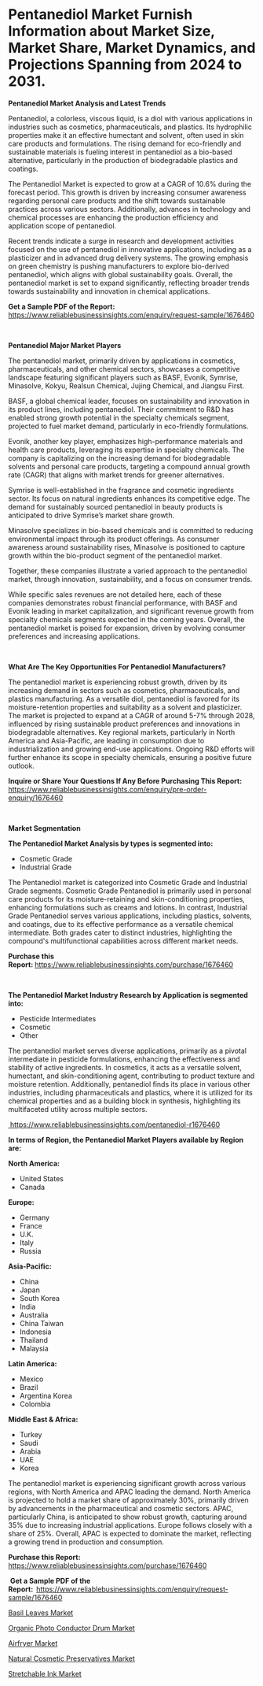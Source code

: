 <p><h1>Pentanediol Market Furnish Information about Market Size, Market Share, Market Dynamics, and Projections Spanning from 2024 to 2031.</h1></p><p><strong>Pentanediol Market Analysis and Latest Trends</strong></p>
<p><p>Pentanediol, a colorless, viscous liquid, is a diol with various applications in industries such as cosmetics, pharmaceuticals, and plastics. Its hydrophilic properties make it an effective humectant and solvent, often used in skin care products and formulations. The rising demand for eco-friendly and sustainable materials is fueling interest in pentanediol as a bio-based alternative, particularly in the production of biodegradable plastics and coatings.</p><p>The Pentanediol Market is expected to grow at a CAGR of 10.6% during the forecast period. This growth is driven by increasing consumer awareness regarding personal care products and the shift towards sustainable practices across various sectors. Additionally, advances in technology and chemical processes are enhancing the production efficiency and application scope of pentanediol.</p><p>Recent trends indicate a surge in research and development activities focused on the use of pentanediol in innovative applications, including as a plasticizer and in advanced drug delivery systems. The growing emphasis on green chemistry is pushing manufacturers to explore bio-derived pentanediol, which aligns with global sustainability goals. Overall, the pentanediol market is set to expand significantly, reflecting broader trends towards sustainability and innovation in chemical applications.</p></p>
<p><strong>Get a Sample PDF of the Report:&nbsp;</strong> <a href="https://www.reliablebusinessinsights.com/enquiry/request-sample/1676460?utm_campaign=57&utm_medium=2&utm_source=Github&utm_content=ia&utm_term=30092024&utm_id=pentanediol">https://www.reliablebusinessinsights.com/enquiry/request-sample/1676460</a></p>
<p>&nbsp;</p>
<p><strong>Pentanediol Major Market Players</strong></p>
<p><p>The pentanediol market, primarily driven by applications in cosmetics, pharmaceuticals, and other chemical sectors, showcases a competitive landscape featuring significant players such as BASF, Evonik, Symrise, Minasolve, Kokyu, Realsun Chemical, Jujing Chemical, and Jiangsu First.</p><p>BASF, a global chemical leader, focuses on sustainability and innovation in its product lines, including pentanediol. Their commitment to R&D has enabled strong growth potential in the specialty chemicals segment, projected to fuel market demand, particularly in eco-friendly formulations.</p><p>Evonik, another key player, emphasizes high-performance materials and health care products, leveraging its expertise in specialty chemicals. The company is capitalizing on the increasing demand for biodegradable solvents and personal care products, targeting a compound annual growth rate (CAGR) that aligns with market trends for greener alternatives.</p><p>Symrise is well-established in the fragrance and cosmetic ingredients sector. Its focus on natural ingredients enhances its competitive edge. The demand for sustainably sourced pentanediol in beauty products is anticipated to drive Symrise’s market share growth.</p><p>Minasolve specializes in bio-based chemicals and is committed to reducing environmental impact through its product offerings. As consumer awareness around sustainability rises, Minasolve is positioned to capture growth within the bio-product segment of the pentanediol market.</p><p>Together, these companies illustrate a varied approach to the pentanediol market, through innovation, sustainability, and a focus on consumer trends. </p><p>While specific sales revenues are not detailed here, each of these companies demonstrates robust financial performance, with BASF and Evonik leading in market capitalization, and significant revenue growth from specialty chemicals segments expected in the coming years. Overall, the pentanediol market is poised for expansion, driven by evolving consumer preferences and increasing applications.</p></p>
<p>&nbsp;</p>
<p><strong>What Are The Key Opportunities For Pentanediol Manufacturers?</strong></p>
<p><p>The pentanediol market is experiencing robust growth, driven by its increasing demand in sectors such as cosmetics, pharmaceuticals, and plastics manufacturing. As a versatile diol, pentanediol is favored for its moisture-retention properties and suitability as a solvent and plasticizer. The market is projected to expand at a CAGR of around 5-7% through 2028, influenced by rising sustainable product preferences and innovations in biodegradable alternatives. Key regional markets, particularly in North America and Asia-Pacific, are leading in consumption due to industrialization and growing end-use applications. Ongoing R&D efforts will further enhance its scope in specialty chemicals, ensuring a positive future outlook.</p></p>
<p><strong>Inquire or Share Your Questions If Any Before Purchasing This Report:</strong> <a href="https://www.reliablebusinessinsights.com/enquiry/pre-order-enquiry/1676460?utm_campaign=57&utm_medium=2&utm_source=Github&utm_content=ia&utm_term=30092024&utm_id=pentanediol">https://www.reliablebusinessinsights.com/enquiry/pre-order-enquiry/1676460</a></p>
<p>&nbsp;</p>
<p><strong>Market Segmentation</strong></p>
<p><strong>The Pentanediol Market Analysis by types is segmented into:</strong></p>
<p><ul><li>Cosmetic Grade</li><li>Industrial Grade</li></ul></p>
<p><p>The Pentanediol market is categorized into Cosmetic Grade and Industrial Grade segments. Cosmetic Grade Pentanediol is primarily used in personal care products for its moisture-retaining and skin-conditioning properties, enhancing formulations such as creams and lotions. In contrast, Industrial Grade Pentanediol serves various applications, including plastics, solvents, and coatings, due to its effective performance as a versatile chemical intermediate. Both grades cater to distinct industries, highlighting the compound's multifunctional capabilities across different market needs.</p></p>
<p><strong>Purchase this Report:&nbsp;</strong><a href="https://www.reliablebusinessinsights.com/purchase/1676460?utm_campaign=57&utm_medium=2&utm_source=Github&utm_content=ia&utm_term=30092024&utm_id=pentanediol">https://www.reliablebusinessinsights.com/purchase/1676460</a></p>
<p>&nbsp;</p>
<p><strong>The Pentanediol Market Industry Research by Application is segmented into:</strong></p>
<p><ul><li>Pesticide Intermediates</li><li>Cosmetic</li><li>Other</li></ul></p>
<p><p>The pentanediol market serves diverse applications, primarily as a pivotal intermediate in pesticide formulations, enhancing the effectiveness and stability of active ingredients. In cosmetics, it acts as a versatile solvent, humectant, and skin-conditioning agent, contributing to product texture and moisture retention. Additionally, pentanediol finds its place in various other industries, including pharmaceuticals and plastics, where it is utilized for its chemical properties and as a building block in synthesis, highlighting its multifaceted utility across multiple sectors.</p></p>
<p><a href="https://www.reliablebusinessinsights.com/pentanediol-r1676460?utm_campaign=57&utm_medium=2&utm_source=Github&utm_content=ia&utm_term=30092024&utm_id=pentanediol">&nbsp;https://www.reliablebusinessinsights.com/pentanediol-r1676460</a></p>
<p><strong>In terms of Region, the Pentanediol Market Players available by Region are:</strong></p>
<p>
    <p> <strong> North America: </strong>
        <ul>
            <li>United States</li>
            <li>Canada</li>
        </ul>
        </p> 
    <p> <strong> Europe: </strong>
        <ul>
            <li>Germany</li>
            <li>France</li>
            <li>U.K.</li>
            <li>Italy</li>
            <li>Russia</li>
        </ul>
        </p> 
    <p> <strong> Asia-Pacific: </strong>
        <ul>
            <li>China</li>
            <li>Japan</li>
            <li>South Korea</li>
            <li>India</li>
            <li>Australia</li>
            <li>China Taiwan</li>
            <li>Indonesia</li>
            <li>Thailand</li>
            <li>Malaysia</li>
        </ul>
        </p> 
    <p> <strong> Latin America: </strong>
        <ul>
            <li>Mexico</li>
            <li>Brazil</li>
            <li>Argentina Korea</li>
            <li>Colombia</li>
        </ul>
        </p> 
    <p> <strong> Middle East & Africa: </strong>
        <ul>
            <li>Turkey</li>
            <li>Saudi</li>
            <li>Arabia</li>
            <li>UAE</li>
            <li>Korea</li>
        </ul>
    </p>
    </p>
<p><p>The pentanediol market is experiencing significant growth across various regions, with North America and APAC leading the demand. North America is projected to hold a market share of approximately 30%, primarily driven by advancements in the pharmaceutical and cosmetic sectors. APAC, particularly China, is anticipated to show robust growth, capturing around 35% due to increasing industrial applications. Europe follows closely with a share of 25%. Overall, APAC is expected to dominate the market, reflecting a growing trend in production and consumption.</p></p>
<p><strong>Purchase this Report: </strong><a href="https://www.reliablebusinessinsights.com/purchase/1676460?utm_campaign=57&utm_medium=2&utm_source=Github&utm_content=ia&utm_term=30092024&utm_id=pentanediol">https://www.reliablebusinessinsights.com/purchase/1676460</a></p>
<p>&nbsp;<strong>Get a Sample PDF of the Report:&nbsp;&nbsp;</strong><a href="https://www.reliablebusinessinsights.com/enquiry/request-sample/1676460?utm_campaign=57&utm_medium=2&utm_source=Github&utm_content=ia&utm_term=30092024&utm_id=pentanediol">https://www.reliablebusinessinsights.com/enquiry/request-sample/1676460</a></p>
<p><strong></strong></p>
<p><p><a href="https://www.linkedin.com/pulse/global-market-pulse-trends-growth-analysis-basil-leaves-forecasted-x1wsc?utm_campaign=57&utm_medium=2&utm_source=Github&utm_content=ia&utm_term=30092024&utm_id=pentanediol">Basil Leaves Market</a></p><p><a href="https://issuu.com/reportprime-2/docs/organic-photo-conductor-drum-market_3cf2e291168399?utm_campaign=57&utm_medium=2&utm_source=Github&utm_content=ia&utm_term=30092024&utm_id=pentanediol">Organic Photo Conductor Drum Market</a></p><p><a href="https://www.linkedin.com/pulse/global-airfryer-market-trends-innovations-forward-looking-analysis-dsg3c?utm_campaign=57&utm_medium=2&utm_source=Github&utm_content=ia&utm_term=30092024&utm_id=pentanediol">Airfryer Market</a></p><p><a href="https://github.com/gailasejs/Market-Research-Report-List-1/blob/main/natural-cosmetic-preservatives-market.md?utm_campaign=57&utm_medium=2&utm_source=Github&utm_content=ia&utm_term=30092024&utm_id=pentanediol">Natural Cosmetic Preservatives Market</a></p><p><a href="https://issuu.com/reportprime-2/docs/stretchable-ink-market-size-2030.pp_b238f143be1cd0?utm_campaign=57&utm_medium=2&utm_source=Github&utm_content=ia&utm_term=30092024&utm_id=pentanediol">Stretchable Ink Market</a></p></p>
